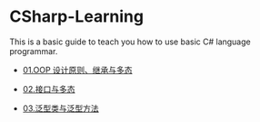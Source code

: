 # CSharp-Learning

This is a basic guide to teach you how to use basic C# language programmar.

- [01.OOP 设计原则、继承与多态](https://github.com/Damon-Salvatore/CSharp-Learning)

- [02.接口与多态](https://github.com/Damon-Salvatore/CSharp-Learning)

- [03.泛型类与泛型方法](https://github.com/Damon-Salvatore/CSharp-Learning)
